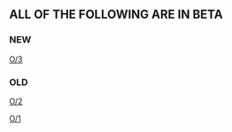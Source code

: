 ## ALL OF THE FOLLOWING ARE IN BETA
### NEW

[O/3](https://6d6t6.github.io/O/3)

### OLD

[O/2](https://6d6t6.github.io/O/2)

[O/1](https://6d6t6.github.io/O/1)
